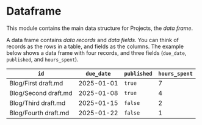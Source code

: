# Dataframe

This module contains the main data structure for Projects, the _data frame_.

A data frame contains _data records_ and _data fields_. You can think of records as the rows in a table, and fields as the columns. The example below shows a data frame with four records, and three fields (`due_date`, `published`, and `hours_spent`).

| `id` | `due_date` | `published` | `hours_spent` |
|-|-|-|-|
| Blog/First draft.md | 2025-01-01 | `true` | 7 |
| Blog/Second draft.md | 2025-01-08 | `true` | 4 |
| Blog/Third draft.md | 2025-01-15 | `false` | 2 |
| Blog/Fourth draft.md | 2025-01-22 | `false` | 1 |
